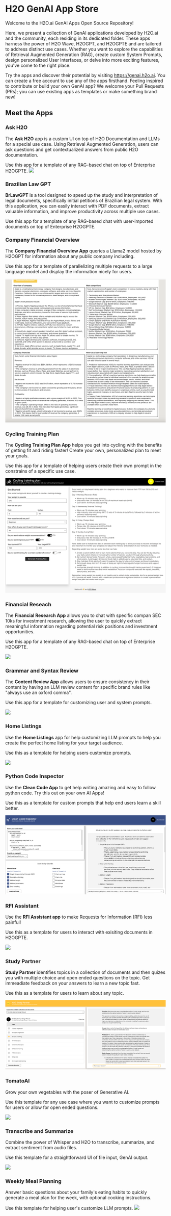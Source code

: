 # H2O GenAI App Store
Welcome to the H2O.ai GenAI Apps Open Source Repository!

Here, we present a collection of GenAI applications developed by H2O.ai and the community, each residing in its dedicated folder. These apps harness the power of H2O Wave, H2OGPT, and H2OGPTE and are tailored to address distinct use cases. Whether you want to explore the capabilities of Retrieval Augmented Generation (RAG), create custom System Prompts, design personalized User Interfaces, or delve into more exciting features, you've come to the right place.

Try the apps and discover their potential by visiting https://genai.h2o.ai. You can create a free account to use any of the apps firsthand. Feeling inspired to contribute or build your own GenAI app? We welcome your Pull Requests (PRs); you can use existing apps as templates or make something brand new!

## Meet the Apps

### Ask H2O
The **Ask H2O** app is a custom UI on top of H2O Documentation and LLMs for a special use case.
Using Retrieval Augmented Generation, users can ask questions and get contextualized answers from public H2O documentation.

Use this app for a template of any RAG-based chat on top of Enterprise H2OGPTE.
![](ask-h2o/static/screenshot-3.png)

### Brazilian Law GPT
**BrLawGPT** is a tool designed to speed up the study and interpretation of legal documents, specifically initial petitions of Brazilian legal system. With this application, you can easily interact with PDF documents, extract valuable information, and improve productivity across multiple use cases.

Use this app for a template of any RAG-based chat with user-imported documents on top of Enterprise H2OGPTE.

### Company Financial Overview
The **Company Financial Overview App** queries a Llama2 model hosted by H2OGPT for information about any public company including. 

Use this app for a template of parallelizing multiple requests to a large language model and display the information nicely for users. 

![](company-financial-overview/static/screenshot-2.png)

### Cycling Training Plan

The **Cycling Training Plan App**  helps you get into cycling with the benefits of getting fit and riding faster! Create your own, personalized plan to meet your goals. 

Use this app for a template of helping users create their own prompt in the constrains of a specific use case.

![](cycling-training-plan/static/screenshot-1.png)


### Financial Reseach

The **Financial Research App** allows you to chat with specific compan SEC 10ks for investment research, allowing the user to quickly extract meaningful information regarding potential risk positions and investment opportunities.

Use this app for a template of any RAG-based chat on top of Enterprise H2OGPTE.

![](financial-research/static/screenshot-1.png)

### Grammar and Syntax Review
The **Content Review App** allows users to ensure consistency in their content by having an LLM review content for specific brand rules like "always use an oxford comma".

Use this app for a template for customizing user and system prompts.

![](grammar-and-syntax-review/static/screenshot-3.png)

### Home Listings
Use the **Home Listings** app for help customizing LLM prompts to help you create the perfect home listing for your target audience. 

Use this as a template for helping users customize prompts.

![](home-listings/static/screenshot-4.png)

### Python Code Inspector
Use the **Clean Code App** to get help writing amazing and easy to follow python code. Try this out on your own AI Apps!

Use this as a template for custom prompts that help end users learn a skill better. 

![](python-code-inspector/static/screenshot-2.png)


### RFI Assistant
Use the **RFI Assistant app** to make Requests for Information (RFI) less painful!

Use this as a template for users to interact with exisiting documents in H2OGPTE.

![](RFI-assistant/static/screenshot-2.png)

### Study Partner

**Study Partner** identifies topics in a collection of documents and then quizes you with multiple choice and open ended questions on the topic. Get immeadiate feedback on your answers to learn a new topic fast.

Use this as a template for users to learn about any topic.

![](study-partner/static/screenshot-2.png)

### TomatoAI

Grow your own vegetables with the poser of Generative AI.

Use this template for any use case where you want to customize prompts for users or allow for open ended questions.

![](tomatoAI/static/screenshot-2.png)

### Transcribe and Summarize

Combine the power of Whisper and H2O to transcribe, summarize, and extract sentiment from audio files.

Use this template for a straightforward UI of file input, GenAI output.

![](transcription-summarize/static/screenshot-1.png)

### Weekly Meal Planning

Answer basic questions about your family's eating habits to quickly generate a meal plan for the week, with optional cooking instructions. 

Use this template for helping user's customize LLM prompts.
![](weekly-dinner-plan/static/screenshot-3.png)
